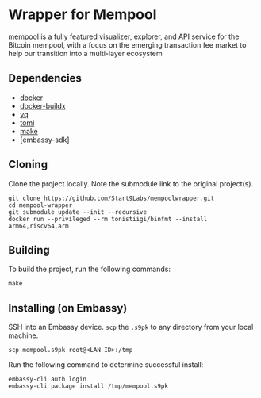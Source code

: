 # Wrapper for Mempool

[mempool](http://mempool.space/) is a fully featured visualizer, explorer, and API service for the Bitcoin mempool, with a focus on the emerging transaction fee market to help our transition into a multi-layer ecosystem

## Dependencies

- [docker](https://docs.docker.com/get-docker)
- [docker-buildx](https://docs.docker.com/buildx/working-with-buildx/)
- [yq](https://mikefarah.gitbook.io/yq)
- [toml](https://crates.io/crates/toml-cli)
- [make](https://www.gnu.org/software/make)
- [embassy-sdk]

## Cloning

Clone the project locally. Note the submodule link to the original project(s). 

```
git clone https://github.com/Start9Labs/mempoolwrapper.git
cd mempool-wrapper
git submodule update --init --recursive
docker run --privileged --rm tonistiigi/binfmt --install arm64,riscv64,arm
```

## Building

To build the project, run the following commands:

```
make
```

## Installing (on Embassy)

SSH into an Embassy device.
`scp` the `.s9pk` to any directory from your local machine.

```
scp mempool.s9pk root@<LAN ID>:/tmp
```

Run the following command to determine successful install:

```
embassy-cli auth login
embassy-cli package install /tmp/mempool.s9pk
```
